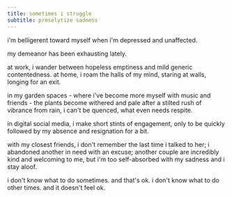 ```yaml
---
title: sometimes i struggle
subtitle: proselytize sadness
---
```


i'm belligerent toward myself when i'm depressed and unaffected.

my demeanor has been exhausting lately.

at work, i wander between hopeless emptiness and mild generic contentedness.
at home, i roam the halls of my mind, staring at walls, longing for an exit.

in my garden spaces - where i've become more myself with music and friends -
the plants become withered and pale after a stilted rush of vibrance from rain,
i can't be quenced, what even needs respite.

in digital social media, i make short stints of engagement,
only to be quickly followed by my absence and resignation for a bit.

with my closest friends, i don't remember the last time i talked to her;
i abandoned another in need with an excuse;
another couple are incredibly kind and welcoming to me,
but i'm too self-absorbed with my sadness and i stay aloof.

i don't know what to do sometimes.
and that's ok.
i don't know what to do other times.
and it doesn't feel ok.
